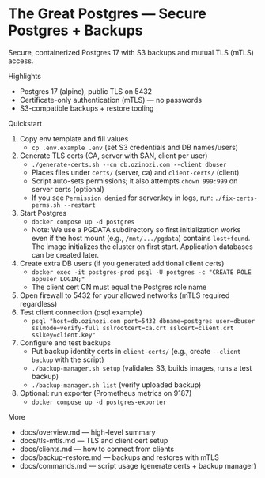 # The Great Postgres — Secure Postgres + Backups

Secure, containerized Postgres 17 with S3 backups and mutual TLS (mTLS) access.

Highlights
- Postgres 17 (alpine), public TLS on 5432
- Certificate-only authentication (mTLS) — no passwords
- S3-compatible backups + restore tooling

Quickstart
1) Copy env template and fill values
   - `cp .env.example .env` (set S3 credentials and DB names/users)
2) Generate TLS certs (CA, server with SAN, client per user)
   - `./generate-certs.sh --cn db.ozinozi.com --client dbuser`
   - Places files under `certs/` (server, ca) and `client-certs/` (client)
   - Script auto-sets permissions; it also attempts `chown 999:999` on server certs (optional)
   - If you see `Permission denied` for server.key in logs, run: `./fix-certs-perms.sh --restart`
3) Start Postgres
   - `docker compose up -d postgres`
   - Note: We use a PGDATA subdirectory so first initialization works even if the host mount (e.g., `/mnt/.../pgdata`) contains `lost+found`. The image initializes the cluster on first start. Application databases can be created later.
4) Create extra DB users (if you generated additional client certs)
   - `docker exec -it postgres-prod psql -U postgres -c "CREATE ROLE appuser LOGIN;"`
   - The client cert CN must equal the Postgres role name
5) Open firewall to 5432 for your allowed networks (mTLS required regardless)
6) Test client connection (psql example)
   - `psql "host=db.ozinozi.com port=5432 dbname=postgres user=dbuser sslmode=verify-full sslrootcert=ca.crt sslcert=client.crt sslkey=client.key"`
7) Configure and test backups
   - Put backup identity certs in `client-certs/` (e.g., create `--client backup` with the script)
   - `./backup-manager.sh setup` (validates S3, builds images, runs a test backup)
   - `./backup-manager.sh list` (verify uploaded backup)
8) Optional: run exporter (Prometheus metrics on 9187)
   - `docker compose up -d postgres-exporter`

More
- docs/overview.md — high-level summary
- docs/tls-mtls.md — TLS and client cert setup
- docs/clients.md — how to connect from clients
- docs/backup-restore.md — backups and restores with mTLS
- docs/commands.md — script usage (generate certs + backup manager)
